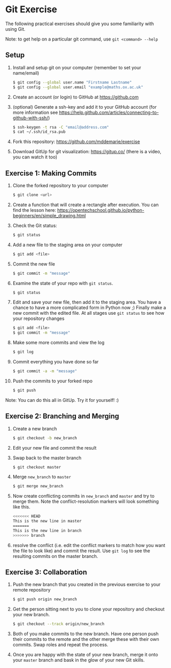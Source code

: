 # Git Exercise

The following practical exercises should give you some familiarity with using 
Git. 

Note: to get help on a particular git command, use `git <command> --help`

## Setup
1. Install and setup git on your computer (remember to set your name/email)

    ~~~bash
    $ git config --global user.name "Firstname Lastname"
    $ git config --global user.email "example@maths.ox.ac.uk"
    ~~~

2. Create an account (or login) to GitHub at <https://github.com>
3. (optional) Generate a ssh-key and add it to your GitHub account (for more 
   information see 
   <https://help.github.com/articles/connecting-to-github-with-ssh/>)

    ~~~bash
    $ ssh-keygen -t rsa -C "email@address.com"
    $ cat ~/.ssh/id_rsa.pub
    ~~~

4. Fork this repository: <https://github.com/mddemarie/exercise>
5. Download GitUp for git visualization: https://gitup.co/ (there is a video, you can watch it too)

## Exercise 1: Making Commits

1. Clone the forked repository to your computer

    ~~~bash
    $ git clone <url>
    ~~~

2. Create a function that will create a rectangle after execution.
You can find the lesson here:
https://opentechschool.github.io/python-beginners/en/simple_drawing.html

3. Check the Git status:

    ~~~bash
    $ git status
    ~~~

4. Add a new file to the staging area on your computer

    ~~~bash
    $ git add <file>
    ~~~

5. Commit the new file

    ~~~bash
    $ git commit -m "message"
    ~~~

6. Examine the state of your repo with `git status`. 

    ~~~bash
    $ git status
    ~~~

7. Edit and save your new file, then add it to the staging area. You have a chance to have a more complicated form in Python now ;) Finally make a new commit with the edited file. At all stages use `git status` to see how your repository changes

    ~~~bash
    $ git add <file>
    $ git commit -m "message"
    ~~~

7. Make some more commits and view the log

    ~~~bash
    $ git log 
    ~~~

8. Commit everything you have done so far

    ~~~bash
    $ git commit -a -m "message"
    ~~~

9. Push the commits to your forked repo

    ~~~bash
    $ git push
    ~~~
    
Note: You can do this all in GitUp. Try it for yourself! :)

## Exercise 2: Branching and Merging

1. Create a new branch 

    ~~~bash
    $ git checkout -b new_branch
    ~~~

2. Edit your new file and commit the result
3. Swap back to the master branch

    ~~~bash
    $ git checkout master
    ~~~

4. Merge `new_branch` to `master`

    ~~~bash
    $ git merge new_branch
    ~~~

5. Now create conflicting commits in `new_branch` and `master` and try to merge 
   them. Note the conflict-resolution markers will look something like this.

    ~~~~~~bash
    <<<<<<< HEAD
    This is the new line in master
    =======
    This is the new line in branch
    >>>>>>> branch
    ~~~~~~

6. resolve the conflict (i.e. edit the conflict markers to match how you want 
   the file to look like) and commit the result. Use `git log` to see the 
   resulting commits on the master branch.

<!--
7. Create some more commits to both `new_branch` and `master` and rebase 
   `new_branch` onto `master`. Remember that unlike the merge you did 
   previously, your HEAD should be on the branch you are rebasing (i.e 
   `new_branch`).

    ~~~bash
    $ git rebase master
    ~~~

8. Look at the state of your new branch using `git log`, you should see the new 
   commits from `master`. If you like you can now merge `new_branch` to `master` 
   (this should be a fast-forward merge)
   -->

## Exercise 3: Collaboration

1. Push the new branch that you created in the previous exercise to your remote 
   repository

    ~~~bash
    $ git push origin new_branch
    ~~~

2. Get the person sitting next to you to clone your repository and checkout your 
   new branch. 

    ~~~bash
    $ git checkout --track origin/new_branch
    ~~~

3. Both of you make commits to the new branch. Have one person push their 
   commits to the remote and the other merge these with their own commits. Swap 
   roles and repeat the process. 

4. Once you are happy with the state of your new branch, merge it onto your 
   `master` branch and bask in the glow of your new Git skills.

